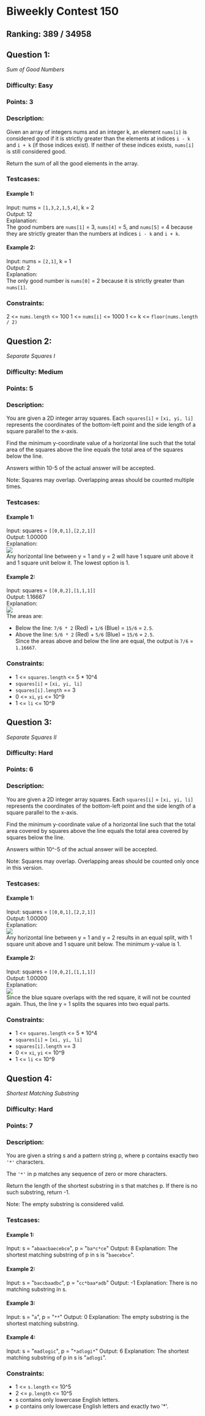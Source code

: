 # Biweekly Contest 150
## Ranking: 389 / 34958
## Question 1:
<i>Sum of Good Numbers</i>
### Difficulty: Easy
### Points: 3
### Description:
Given an array of integers nums and an integer k, an element `nums[i]` is considered good if it is strictly greater than the elements at indices `i - k` and `i + k` (if those indices exist). If neither of these indices exists, `nums[i]` is still considered good.

Return the sum of all the good elements in the array.

### Testcases:
#### Example 1:
Input: nums = `[1,3,2,1,5,4]`, k = 2  
Output: 12  
Explanation:  
The good numbers are `nums[1]` = 3, `nums[4]` = 5, and `nums[5]` = 4 because they are strictly greater than the numbers at indices `i - k` and `i + k`.

#### Example 2:
Input: nums = `[2,1]`, k = 1  
Output: 2  
Explanation:  
The only good number is `nums[0]` = 2 because it is strictly greater than `nums[1]`.

### Constraints:

2 <= `nums.length` <= 100
1 <= `nums[i]` <= 1000
1 <= k <= `floor(nums.length / 2)`

## Question 2:
<i>Separate Squares I</i>
### Difficulty: Medium
### Points: 5
### Description:
You are given a 2D integer array squares. Each `squares[i]` = `[xi, yi, li]` represents the coordinates of the bottom-left point and the side length of a square parallel to the x-axis.

Find the minimum y-coordinate value of a horizontal line such that the total area of the squares above the line equals the total area of the squares below the line.

Answers within 10-5 of the actual answer will be accepted.

Note: Squares may overlap. Overlapping areas should be counted multiple times.

### Testcases:
#### Example 1:

Input: squares = `[[0,0,1],[2,2,1]]`<br>
Output: 1.00000<br>
Explanation:<br>
<img src="https://assets.leetcode.com/uploads/2025/01/06/4062example1drawio.png"><br>
Any horizontal line between y = 1 and y = 2 will have 1 square unit above it and 1 square unit below it. The lowest option is 1.

#### Example 2:
Input: squares = `[[0,0,2],[1,1,1]]`<br>
Output: 1.16667<br>
Explanation:<br>
<img src="https://assets.leetcode.com/uploads/2025/01/15/4062example2drawio.png"><br>
The areas are:
- Below the line: `7/6 * 2` (Red) + `1/6` (Blue) = `15/6` = `2.5`.
- Above the line: `5/6 * 2` (Red) + `5/6` (Blue) = `15/6` = `2.5`.<br>
Since the areas above and below the line are equal, the output is `7/6` = `1.16667`.

### Constraints:

- 1 <= `squares.length` <= 5 * 10^4
- `squares[i]` = `[xi, yi, li]`
- `squares[i].length` == 3
- 0 <= `xi`, `yi` <= 10^9
- 1 <= `li` <= 10^9

## Question 3:
<i>Separate Squares II</i>
### Difficulty: Hard
### Points: 6
### Description:
You are given a 2D integer array squares. Each `squares[i]` = `[xi, yi, li]` represents the coordinates of the bottom-left point and the side length of a square parallel to the x-axis.

Find the minimum y-coordinate value of a horizontal line such that the total area covered by squares above the line equals the total area covered by squares below the line.

Answers within 10^-5 of the actual answer will be accepted.

Note: Squares may overlap. Overlapping areas should be counted only once in this version.

### Testcases:
#### Example 1:

Input: squares = `[[0,0,1],[2,2,1]]`<br>
Output: 1.00000<br>
Explanation:<br>
<img src="https://assets.leetcode.com/uploads/2025/01/15/4065example1drawio.png"><br>
Any horizontal line between y = 1 and y = 2 results in an equal split, with 1 square unit above and 1 square unit below. The minimum y-value is 1.

#### Example 2:

Input: squares = `[[0,0,2],[1,1,1]]`<br>
Output: 1.00000<br>
Explanation:<br>
<img src="https://assets.leetcode.com/uploads/2025/01/15/4065example2drawio.png"><br>
Since the blue square overlaps with the red square, it will not be counted again. Thus, the line y = 1 splits the squares into two equal parts.

### Constraints:

- 1 <= `squares.length` <= 5 * 10^4
- `squares[i]` = `[xi, yi, li]`
- `squares[i].length` == 3
- 0 <= `xi`, `yi` <= 10^9
- 1 <= `li` <= 10^9

## Question 4:
<i>Shortest Matching Substring</i>
### Difficulty: Hard
### Points: 7
### Description:
You are given a string s and a pattern string p, where p contains exactly two `'*'` characters.

The `'*'` in p matches any sequence of zero or more characters.

Return the length of the shortest substring in s that matches p. If there is no such substring, return -1.

Note: The empty substring is considered valid.

### Testcases:
#### Example 1:

Input: s = "`abaacbaecebce`", p = "`ba*c*ce`"
Output: 8
Explanation:
The shortest matching substring of p in s is "`baecebce`".

#### Example 2:

Input: s = "`baccbaadbc`", p = "`cc*baa*adb`"
Output: -1
Explanation:
There is no matching substring in s.

#### Example 3:

Input: s = "`a`", p = "`**`"
Output: 0
Explanation:
The empty substring is the shortest matching substring.

#### Example 4:
Input: s = "`madlogic`", p = "`*adlogi*`"
Output: 6
Explanation:
The shortest matching substring of p in s is "`adlogi`".

### Constraints:

- 1 <= `s.length` <= 10^5
- 2 <= `p.length` <= 10^5
- s contains only lowercase English letters.
- p contains only lowercase English letters and exactly two '*'.